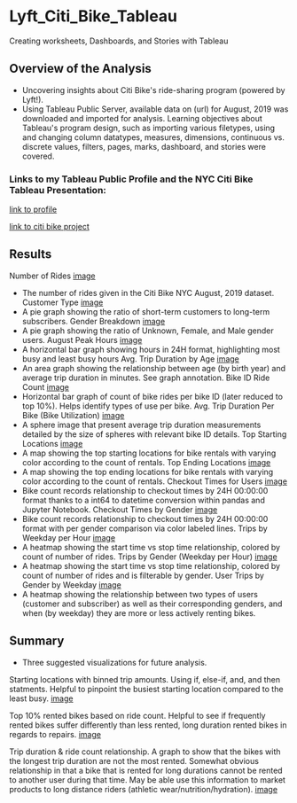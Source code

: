 # Lyft_Citi_Bike_Tableau
Creating worksheets, Dashboards, and Stories with Tableau

## Overview of the Analysis
* Uncovering insights about Citi Bike's ride-sharing program (powered by Lyft!).
* Using Tableau Public Server, available data on (url) for August, 2019 was downloaded and imported for analysis. Learning objectives about Tableau's program design, such as importing various filetypes, using and changing column datatypes, measures, dimensions, continuous vs. discrete values, filters, pages, marks, dashboard, and stories were covered.

### Links to my Tableau Public Profile and the NYC Citi Bike Tableau Presentation:
[link to profile](https://public.tableau.com/app/profile/derek.huggens)

[link to citi bike project](https://public.tableau.com/app/profile/derek.huggens/viz/CitiBikeDashboardStory/NYCCitiBikeStory)

## Results

Number of Rides
[image](https://github.com/derekhuggens/Lyft_Citi_Bike_Tableau/blob/eb7695636f24c4972bbdefe5f3658368d1a9f26d/README%20IMAGES/number_of_rides.png)
* The number of rides given in the Citi Bike NYC August, 2019 dataset.
Customer Type
[image](https://github.com/derekhuggens/Lyft_Citi_Bike_Tableau/blob/eb7695636f24c4972bbdefe5f3658368d1a9f26d/README%20IMAGES/customer_type.png)
* A pie graph showing the ratio of short-term customers to long-term subscribers.
Gender Breakdown
[image](https://github.com/derekhuggens/Lyft_Citi_Bike_Tableau/blob/eb7695636f24c4972bbdefe5f3658368d1a9f26d/README%20IMAGES/gender_breakdown.png)
* A pie graph showing the ratio of Unknown, Female, and Male gender users.
August Peak Hours
[image](https://github.com/derekhuggens/Lyft_Citi_Bike_Tableau/blob/eb7695636f24c4972bbdefe5f3658368d1a9f26d/README%20IMAGES/aug_peak_hours.png)
* A horizontal bar graph showing hours in 24H format, highlighting most busy and least busy hours
Avg. Trip Duration by Age
[image](https://github.com/derekhuggens/Lyft_Citi_Bike_Tableau/blob/eb7695636f24c4972bbdefe5f3658368d1a9f26d/README%20IMAGES/avg_trip_duration.png)
* An area graph showing the relationship between age (by birth year) and average trip duration in minutes. See graph annotation.
Bike ID Ride Count
[image](https://github.com/derekhuggens/Lyft_Citi_Bike_Tableau/blob/eb7695636f24c4972bbdefe5f3658368d1a9f26d/README%20IMAGES/bike_repairs.png)
* Horizontal bar graph of count of bike rides per bike ID (later reduced to top 10%). Helps identify types of use per bike.
Avg. Trip Duration Per Bike (Bike Utilization)
[image](https://github.com/derekhuggens/Lyft_Citi_Bike_Tableau/blob/eb7695636f24c4972bbdefe5f3658368d1a9f26d/README%20IMAGES/bike_utilization.png)
* A sphere image that present average trip duration measurements detailed by the size of spheres with relevant bike ID details.
Top Starting Locations
[image](https://github.com/derekhuggens/Lyft_Citi_Bike_Tableau/blob/eb7695636f24c4972bbdefe5f3658368d1a9f26d/README%20IMAGES/top_starting_locations.png)
* A map showing the top starting locations for bike rentals with varying color according to the count of rentals.
Top Ending Locations
[image](https://github.com/derekhuggens/Lyft_Citi_Bike_Tableau/blob/eb7695636f24c4972bbdefe5f3658368d1a9f26d/README%20IMAGES/top_ending_locations.png)
* A map showing the top ending locations for bike rentals with varying color according to the count of rentals.
Checkout Times for Users
[image](https://github.com/derekhuggens/Lyft_Citi_Bike_Tableau/blob/eb7695636f24c4972bbdefe5f3658368d1a9f26d/README%20IMAGES/checkout_times_users.png)
* Bike count records relationship to checkout times by 24H 00:00:00 format thanks to a int64 to datetime conversion within pandas and Jupyter Notebook.
Checkout Times by Gender
[image](https://github.com/derekhuggens/Lyft_Citi_Bike_Tableau/blob/eb7695636f24c4972bbdefe5f3658368d1a9f26d/README%20IMAGES/checkout_times_gender.png)
* Bike count records relationship to checkout times by 24H 00:00:00 format with per gender comparison via color labeled lines.
Trips by Weekday per Hour
[image](https://github.com/derekhuggens/Lyft_Citi_Bike_Tableau/blob/eb7695636f24c4972bbdefe5f3658368d1a9f26d/README%20IMAGES/trips_by_weekday_per_hour.png)
* A heatmap showing the start time vs stop time relationship, colored by count of number of rides.
Trips by Gender (Weekday per Hour)
[image](https://github.com/derekhuggens/Lyft_Citi_Bike_Tableau/blob/eb7695636f24c4972bbdefe5f3658368d1a9f26d/README%20IMAGES/trips_by_gender_weekday_per_hour.png)
* A heatmap showing the start time vs stop time relationship, colored by count of number of rides and is filterable by gender.
User Trips by Gender by Weekday
[image](https://github.com/derekhuggens/Lyft_Citi_Bike_Tableau/blob/eb7695636f24c4972bbdefe5f3658368d1a9f26d/README%20IMAGES/user_trips_gender_by_weekday.png)
* A heatmap showing the relationship between two types of users (customer and subscriber) as well as their corresponding genders, and when (by weekday) they are more or less actively renting bikes.

## Summary
*  Three suggested visualizations for future analysis.

Starting locations with binned trip amounts. Using if, else-if, and, and then statments. Helpful to pinpoint the busiest starting location compared to the least busy.
[image](https://github.com/derekhuggens/Lyft_Citi_Bike_Tableau/blob/eb7695636f24c4972bbdefe5f3658368d1a9f26d/README%20IMAGES/top_starting_locations_specific.png)

Top 10% rented bikes based on ride count. Helpful to see if frequently rented bikes suffer differently than less rented, long duration rented bikes in regards to repairs.
[image](https://github.com/derekhuggens/Lyft_Citi_Bike_Tableau/blob/eb7695636f24c4972bbdefe5f3658368d1a9f26d/README%20IMAGES/top_10_percent_rented_bikes.png)

Trip duration & ride count relationship. A graph to show that the bikes with the longest trip duration are not the most rented. Somewhat obvious relationship in that a bike that is rented for long durations cannot be rented to another user during that time. May be able use this information to market products to long distance riders (athletic wear/nutrition/hydration).
[image](https://github.com/derekhuggens/Lyft_Citi_Bike_Tableau/blob/eb7695636f24c4972bbdefe5f3658368d1a9f26d/README%20IMAGES/trip_duration_ride_count_relationship.png)


